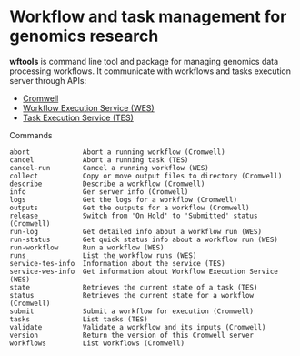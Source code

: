 # Workflow and task management for genomics research

__wftools__ is command line tool and package for managing genomics data processing workflows.
It communicate with workflows and tasks execution server through APIs:

- [Cromwell](https://cromwell.readthedocs.io/en/develop/api/RESTAPI/)
- [Workflow Execution Service (WES)](https://github.com/ga4gh/workflow-execution-service-schemas)
- [Task Execution Service (TES)](https://github.com/ga4gh/task-execution-schemas)

Commands

    abort             Abort a running workflow (Cromwell)
    cancel            Abort a running task (TES)
    cancel-run        Cancel a running workflow (WES)
    collect           Copy or move output files to directory (Cromwell)
    describe          Describe a workflow (Cromwell)
    info              Ger server info (Cromwell)
    logs              Get the logs for a workflow (Cromwell)
    outputs           Get the outputs for a workflow (Cromwell)
    release           Switch from 'On Hold' to 'Submitted' status (Cromwell)
    run-log           Get detailed info about a workflow run (WES)
    run-status        Get quick status info about a workflow run (WES)
    run-workflow      Run a workflow (WES)
    runs              List the workflow runs (WES)
    service-tes-info  Information about the service (TES)
    service-wes-info  Get information about Workflow Execution Service (WES)
    state             Retrieves the current state of a task (TES)
    status            Retrieves the current state for a workflow (Cromwell)
    submit            Submit a workflow for execution (Cromwell)
    tasks             List tasks (TES)
    validate          Validate a workflow and its inputs (Cromwell)
    version           Return the version of this Cromwell server
    workflows         List workflows (Cromwell)
